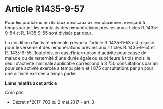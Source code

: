 # Article R1435-9-57

Pour les praticiens territoriaux médicaux de remplacement exerçant à temps partiel, les montants des rémunérations prévues
aux articles R. 1435-9-54 et R. 1435-9-55 sont divisés par deux.

La condition d'activité minimale prévue à l'article R. 1435-9-53 est requise pour le versement des rémunérations prévues aux
articles R. 1435-9-54 et R. 1435-9-55. Toutefois, en cas d'interruption d'activité pour cause de maladie ou de maternité
d'une durée égale ou supérieure à trois mois, le seuil d'activité minimale applicable correspond à 3 750 consultations par an
pour une activité exercée à temps plein et 1 875 consultations par an pour une activité exercée à temps partiel.

**Liens relatifs à cet article**

_Créé par_:

  - Décret n°2017-703 du 2 mai 2017 - art. 3
